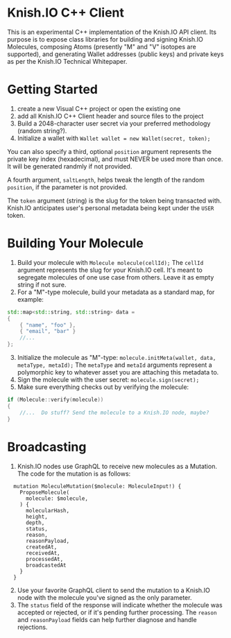# Knish.IO C++ Client
This is an experimental C++ implementation of the Knish.IO API client. Its purpose is to expose class libraries for building and signing Knish.IO Molecules, composing Atoms (presently "M" and "V" isotopes are supported), and generating Wallet addresses (public keys) and private keys as per the Knish.IO Technical Whitepaper.

# Getting Started
1. create a new Visual C++ project or open the existing one
2. add all Knish.IO C++ Client header and source files to the project
3. Build a 2048-character user secret via your preferred methodology (random string?).
4. Initialize a wallet with `Wallet wallet = new Wallet(secret, token);`

You can also specify a third, optional `position` argument represents the private key index (hexadecimal), and must NEVER be used more than once. It will be generated randmly if not provided.

A fourth argument, `saltLength`, helps tweak the length of the random `position`, if the parameter is not provided.

The `token` argument (string) is the slug for the token being transacted with. Knish.IO anticipates user's personal metadata being kept under the `USER` token.

# Building Your Molecule
1. Build your molecule with `Molecule molecule(cellId);` The `cellId` argument represents the slug for your Knish.IO cell. It's meant to segregate molecules of one use case from others. Leave it as empty string if not sure.
2. For a "M"-type molecule, build your metadata as a standard map, for example:
```cpp
std::map<std::string, std::string> data =
{
    { "name", "foo" },
    { "email", "bar" }
    //...
};
```
3. Initialize the molecule as "M"-type: `molecule.initMeta(wallet, data, metaType, metaId);` The `metaType` and `metaId` arguments represent a polymorphic key to whatever asset you are attaching this metadata to.
4. Sign the molecule with the user secret: `molecule.sign(secret);`
5. Make sure everything checks out by verifying the molecule:
```cpp
if (Molecule::verify(molecule))
{
    //...  Do stuff? Send the molecule to a Knish.IO node, maybe?
}
```

# Broadcasting
1. Knish.IO nodes use GraphQL to receive new molecules as a Mutation. The code for the mutation is as follows:
```
  mutation MoleculeMutation($molecule: MoleculeInput!) {
    ProposeMolecule(
      molecule: $molecule,
    ) {
      molecularHash,
      height,
      depth,
      status,
      reason,
      reasonPayload,
      createdAt,
      receivedAt,
      processedAt,
      broadcastedAt
    }
  }
```
2. Use your favorite GraphQL client to send the mutation to a Knish.IO node with the molecule you've signed as the only parameter.
3. The `status` field of the response will indicate whether the molecule was accepted or rejected, or if it's pending further processing. The `reason` and `reasonPayload` fields can help further diagnose and handle rejections.